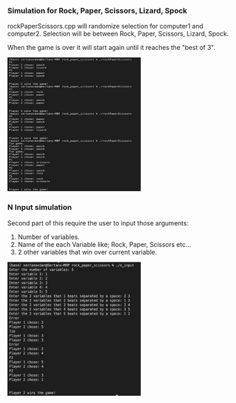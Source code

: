 ### Simulation for Rock, Paper, Scissors, Lizard, Spock

rockPaperScissors.cpp will randomize selection for computer1 and computer2. 
Selection will be between Rock, Paper, Scissors, Lizard, Spock.

When the game is over it will start again until it reaches the "best of 3".

<img src="/images/1.png" width="300" height="300">

### N Input simulation

Second part of this require the user to input those arguments:

1) Number of variables.
2) Name of the each Variable like; Rock, Paper, Scissors etc...
3) 2 other variables that win over current variable.

<img src="/images/2.png" width="300" height="300">
